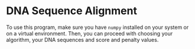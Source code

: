 # DNA Sequence Alignment

To use this program, make sure you have `numpy` installed on your system or on a virtual environment. Then, you can proceed with choosing your algorithm, your DNA sequences and score and penalty values. 
